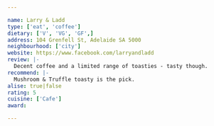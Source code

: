 ```yaml
---

name: Larry & Ladd
type: ['eat', 'coffee']
dietary: ['V', 'VG', 'GF',]
address: 104 Grenfell St, Adelaide SA 5000
neighbourhood: ['city']
website: https://www.facebook.com/larryandladd
review: |-
  Decent coffee and a limited range of toasties - tasty though.
recommend: |-
  Mushroom & Truffle toasty is the pick.
alise: true|false
rating: 5
cuisine: ['Cafe']
award: 

---
```

